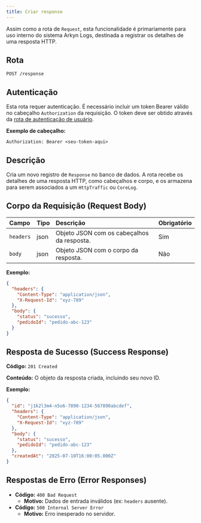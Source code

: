 ```yaml
---
title: Criar response
---
```


Assim como a rota de `Request`, esta funcionalidade é primariamente para uso interno do sistema Arkyn Logs, destinada a registrar os detalhes de uma resposta HTTP.

## Rota

`POST /response`

## Autenticação

Esta rota requer autenticação. É necessário incluir um token Bearer válido no cabeçalho `Authorization` da requisição. O token deve ser obtido através da [rota de autenticação de usuário](/user/authuser/).

**Exemplo de cabeçalho:**

```
Authorization: Bearer <seu-token-aqui>
```

## Descrição

Cria um novo registro de `Response` no banco de dados. A rota recebe os detalhes de uma resposta HTTP, como cabeçalhos e corpo, e os armazena para serem associados a um `HttpTraffic` ou `CoreLog`.

## Corpo da Requisição (Request Body)

| Campo     | Tipo | Descrição                                  | Obrigatório |
| :-------- | :--- | :----------------------------------------- | :---------- |
| `headers` | json | Objeto JSON com os cabeçalhos da resposta. | Sim         |
| `body`    | json | Objeto JSON com o corpo da resposta.       | Não         |

**Exemplo:**

```json
{
  "headers": {
    "Content-Type": "application/json",
    "X-Request-Id": "xyz-789"
  },
  "body": {
    "status": "sucesso",
    "pedidoId": "pedido-abc-123"
  }
}
```

## Resposta de Sucesso (Success Response)

**Código:** `201 Created`

**Conteúdo:** O objeto da resposta criada, incluindo seu novo ID.

**Exemplo:**

```json
{
  "id": "j1k2l3m4-n5o6-7890-1234-567890abcdef",
  "headers": {
    "Content-Type": "application/json",
    "X-Request-Id": "xyz-789"
  },
  "body": {
    "status": "sucesso",
    "pedidoId": "pedido-abc-123"
  },
  "createdAt": "2025-07-10T16:00:05.000Z"
}
```

## Respostas de Erro (Error Responses)

- **Código:** `400 Bad Request`
  - **Motivo:** Dados de entrada inválidos (ex: `headers` ausente).
- **Código:** `500 Internal Server Error`
  - **Motivo:** Erro inesperado no servidor.
